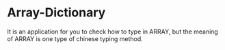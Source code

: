# Array-Dictionary
It is an application for you to check how to type in ARRAY, but the meaning of ARRAY is one type of chinese typing method.
